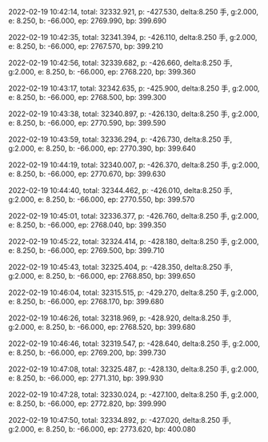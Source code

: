 2022-02-19 10:42:14, total: 32332.921, p: -427.530, delta:8.250 手, g:2.000, e: 8.250, b: -66.000, ep: 2769.990, bp: 399.690

2022-02-19 10:42:35, total: 32341.394, p: -426.110, delta:8.250 手, g:2.000, e: 8.250, b: -66.000, ep: 2767.570, bp: 399.210

2022-02-19 10:42:56, total: 32339.682, p: -426.660, delta:8.250 手, g:2.000, e: 8.250, b: -66.000, ep: 2768.220, bp: 399.360

2022-02-19 10:43:17, total: 32342.635, p: -425.900, delta:8.250 手, g:2.000, e: 8.250, b: -66.000, ep: 2768.500, bp: 399.300

2022-02-19 10:43:38, total: 32340.897, p: -426.130, delta:8.250 手, g:2.000, e: 8.250, b: -66.000, ep: 2770.590, bp: 399.590

2022-02-19 10:43:59, total: 32336.294, p: -426.730, delta:8.250 手, g:2.000, e: 8.250, b: -66.000, ep: 2770.390, bp: 399.640

2022-02-19 10:44:19, total: 32340.007, p: -426.370, delta:8.250 手, g:2.000, e: 8.250, b: -66.000, ep: 2770.670, bp: 399.630

2022-02-19 10:44:40, total: 32344.462, p: -426.010, delta:8.250 手, g:2.000, e: 8.250, b: -66.000, ep: 2770.550, bp: 399.570

2022-02-19 10:45:01, total: 32336.377, p: -426.760, delta:8.250 手, g:2.000, e: 8.250, b: -66.000, ep: 2768.040, bp: 399.350

2022-02-19 10:45:22, total: 32324.414, p: -428.180, delta:8.250 手, g:2.000, e: 8.250, b: -66.000, ep: 2769.500, bp: 399.710

2022-02-19 10:45:43, total: 32325.404, p: -428.350, delta:8.250 手, g:2.000, e: 8.250, b: -66.000, ep: 2768.850, bp: 399.650

2022-02-19 10:46:04, total: 32315.515, p: -429.270, delta:8.250 手, g:2.000, e: 8.250, b: -66.000, ep: 2768.170, bp: 399.680

2022-02-19 10:46:26, total: 32318.969, p: -428.920, delta:8.250 手, g:2.000, e: 8.250, b: -66.000, ep: 2768.520, bp: 399.680

2022-02-19 10:46:46, total: 32319.547, p: -428.640, delta:8.250 手, g:2.000, e: 8.250, b: -66.000, ep: 2769.200, bp: 399.730

2022-02-19 10:47:08, total: 32325.487, p: -428.130, delta:8.250 手, g:2.000, e: 8.250, b: -66.000, ep: 2771.310, bp: 399.930

2022-02-19 10:47:28, total: 32330.024, p: -427.100, delta:8.250 手, g:2.000, e: 8.250, b: -66.000, ep: 2772.820, bp: 399.990

2022-02-19 10:47:50, total: 32334.892, p: -427.020, delta:8.250 手, g:2.000, e: 8.250, b: -66.000, ep: 2773.620, bp: 400.080